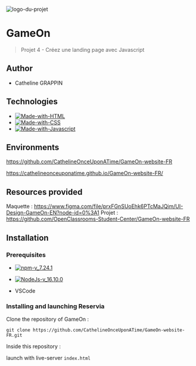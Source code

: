 ![logo-du-projet](https://github.com/CathelineOnceUponATime/GameOn-website-FR/blob/master/starterOnly/Logo.png)

# GameOn
> Projet 4 - Créez une landing page avec Javascript
## Author 

- Catheline GRAPPIN

## Technologies

- [![Made-with-HTML](https://img.shields.io/badge/Made%20with-HTML-red)](https://developer.mozilla.org/fr/docs/Web/HTML)
- [![Made-with-CSS](https://img.shields.io/badge/Made%20with-CSS-blue)](https://developer.mozilla.org/fr/docs/Web/CSS)
- [![Made-with-Javascript](https://img.shields.io/badge/Made%20with-Javascript-green)](https://developer.mozilla.org/fr/docs/Web/JavaScript)

## Environments

https://github.com/CathelineOnceUponATime/GameOn-website-FR

https://cathelineonceuponatime.github.io/GameOn-website-FR/

## Resources provided

Maquette : https://www.figma.com/file/prxFGnSUoEhk6PTcMaJQim/UI-Design-GameOn-EN?node-id=0%3A1
Projet : https://github.com/OpenClassrooms-Student-Center/GameOn-website-FR

## Installation

### Prerequisites

- [![npm-v_7.24.1](https://img.shields.io/badge/npm-v_7.24.1-orange)](https://docs.npmjs.com/)
- [![NodeJs-v_16.10.0](https://img.shields.io/badge/NodeJs-v_16.10.0-red)](https://nodejs.org/en/docs/)

- VSCode

### Installing and launching Reservia

Clone the repository of GameOn :

`git clone https://github.com/CathelineOnceUponATime/GameOn-website-FR.git`

Inside this repository :

launch with live-server `index.html`

